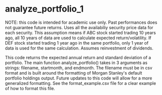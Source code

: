# analyze_portfolio_1

NOTE: this code is intended for academic use only. Past performances does not guarantee future returns. Uses all the availabiliy security price data for each security. This assumption means if ABC stock started trading 10 years ago, all 10 years of data are used to calculate
expected return/volatility. If DEF stock started trading 1 year ago in the same portfolio, only 1 year of data is used for the same calculation. Assumes reinvestment of dividends.

This code returns the expected annual return and standard deviation of a portfolio. The main function analyze_portfolio() takes in 
3 arguments as strings: filename, startmonth, and endmonth. The filename must be in csv format and is built around the formatting of
Morgan Stanley's default portfolio holdings output. Future updates to this code will allow for a more generalized formatting. See the format_example.csv file for a clear example of how to format this file. 
